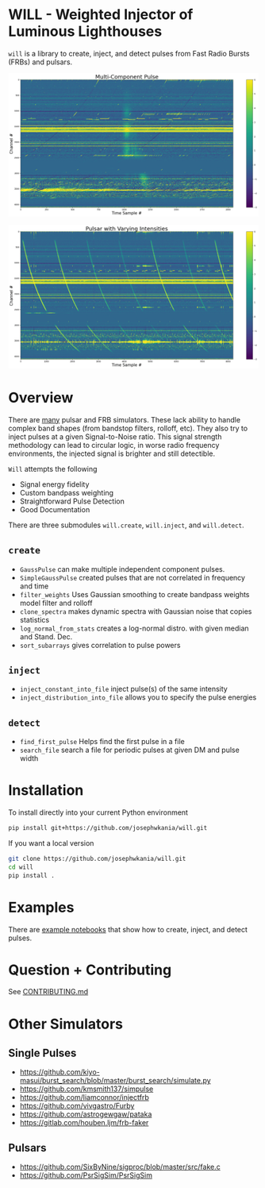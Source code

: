 # WILL - Weighted Injector of Luminous Lighthouses

`will` is a library to create, inject, and detect pulses from Fast Radio Bursts (FRBs) and pulsars.

<p align="center">
  <img src="https://github.com/josephwkania/will/blob/master/examples/Multi-Component_Pulse.png?raw=true" alt="Example pulse with multiple components">
</p>

<p align="center">
  <img src="https://github.com/josephwkania/will/blob/master/examples/Pulsar_with_Varying_Intensities.png" alt="Example pulsar">
</p>

# Overview
There are [many](#Other-Simulators) pulsar and FRB simulators. These lack ability to handle complex band shapes (from bandstop filters, rolloff, etc).
They also try to inject pulses at a given Signal-to-Noise ratio. This signal strength methodology can lead to circular logic, in worse radio frequency
environments, the injected signal is brighter and still detectible. 

`Will` attempts the following
- Signal energy fidelity
- Custom bandpass weighting
- Straightforward Pulse Detection
- Good Documentation

There are three submodules `will.create`, `will.inject`, and `will.detect`. 

## `create` 
- `GaussPulse` can make multiple independent component pulses.
- `SimpleGaussPulse` created pulses that are not correlated in frequency and time
- `filter_weights` Uses Gaussian smoothing to create bandpass weights model filter and rolloff
- `clone_spectra` makes dynamic spectra with Gaussian noise that copies statistics
- `log_normal_from_stats` creates a log-normal distro. with given median and Stand. Dec.
- `sort_subarrays` gives correlation to pulse powers

## `inject`
- `inject_constant_into_file` inject pulse(s) of the same intensity
- `inject_distribution_into_file` allows you to specify the pulse energies

## `detect`
- `find_first_pulse` Helps find the first pulse in a file
- `search_file` search a file for periodic pulses at given DM and pulse width

# Installation
To install directly into your current Python environment
```bash
pip install git+https://github.com/josephwkania/will.git
```

If you want a local version
```bash
git clone https://github.com/josephwkania/will.git
cd will
pip install .
```

# Examples
There are [example notebooks](https://github.com/josephwkania/will/tree/master/examples) that show how to create, inject, and detect pulses.

# Question + Contributing
See [CONTRIBUTING.md](https://github.com/josephwkania/will/tree/master/CONTRIBUTING.md)

# Other Simulators
## Single Pulses
- https://github.com/kiyo-masui/burst_search/blob/master/burst_search/simulate.py
- https://github.com/kmsmith137/simpulse
- https://github.com/liamconnor/injectfrb
- https://github.com/vivgastro/Furby
- https://github.com/astrogewgaw/pataka
- https://gitlab.com/houben.ljm/frb-faker

## Pulsars
- https://github.com/SixByNine/sigproc/blob/master/src/fake.c
- https://github.com/PsrSigSim/PsrSigSim